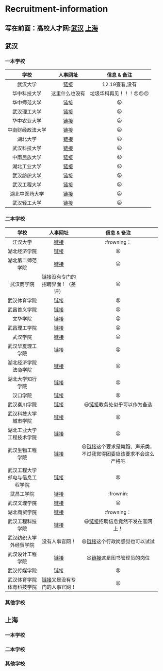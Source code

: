 # Recruitment-information
## 写在前面：高校人才网:[武汉](http://www.gaoxiaojob.com/zhaopin/chengshi/wuhan/) [上海](http://www.gaoxiaojob.com/zhaopin/diqu/shanghai/)
## 武汉
### 一本学校
| 学校 | 人事网址 | 信息 & 备注 |
|:------------:|:---------------:|:-----:|
| 武汉大学 | [链接](http://hr.whu.edu.cn/gljqtgwzp/aztjs.htm) | 12.19查看,没有 |
| 华中科技大学 | 这里什么也没有 | 垃圾华科再见！！！:angry::angry::angry: |
| 华中师范大学 | [链接](http://hr.ccnu.edu.cn/rczp.htm)| :frowning: |
| 武汉理工大学 | [链接](http://rshc.whut.edu.cn/rshc/more_news.jsp?id=43) | :frowning: |
| 华中农业大学 | [链接](http://rs.hzau.edu.cn/zhaopin/product/recruit/post.jsp?FM_SYS_ID=hznydx) |:frowning: |
| 中南财经政法大学 | [链接](http://rsb.zuel.edu.cn/1276/list1.htm) | :frowning: |
| 湖北大学 | [链接](http://zhaopin.hubu.edu.cn/product/recruit/website/RecruitPostNew.jsp?FM_SYS_ID=hbdx&postTypeCode=1) | :frowning: |
| 武汉科技大学 | [链接](http://rsc.wust.edu.cn/zxgg/list.htm) | :frowning: |
| 中南民族大学 | [链接](http://www.scuec.edu.cn/s/19/t/912/p/4/list.htm) | :frowning: |
| 湖北工业大学 | [链接](http://zhaopin.hbut.edu.cn/product/recruit/defalt/recruitPost.jsp) | :frowning: |
| 武汉纺织大学 | [链接](http://rsc.wtu.edu.cn/xwdt/zpxx.htm) | :frowning: |
| 武汉工程大学 | [链接](https://rsc.wit.edu.cn/rczp.htm) | :frowning: |
| 湖北中医药大学 | [链接](https://rsc.hbtcm.edu.cn/rczp.htm) | :frowning: |
| 武汉轻工大学 | [链接](http://rsc.whpu.edu.cn/index/tzgg.htm) | :frowning: |
### 二本学校
| 学校 | 人事网址 | 信息 & 备注 |
|:------------:|:---------------:|:-----:|
| 江汉大学 | [链接](https://ieh.jhun.edu.cn/3105/list.htm) | :frowning： |
| 湖北经济学院 | [链接](http://rsc.hbue.edu.cn/1342/list.htm) | :frowning: |
| 湖北第二师范学院 | [链接](https://zpjob.acabridge.cn/www/company/view?ordertype=desc&comid=2570) | :frowning: |
| 武汉商学院 | [链接](https://www.wbu.edu.cn/2191/list.htm)没有专门的招聘界面！（差评）| :frowning: |
| 武汉体育学院 | [链接](https://rsc.whsu.edu.cn/list.jsp?urltype=tree.TreeTempUrl&wbtreeid=1024) | :frowning: |
| 武昌首义学院 | [链接](http://rsc.wsyu.edu.cn/info/iIndex.jsp?cat_id=10898) | :frowning: |
| 文华学院 | [链接](http://www.hustwenhua.net/jgsz/rlzyc_b_/zpxx.htm) | :frowning: |
| 武昌理工学院 | [链接](http://rsc.wut.edu.cn/plus/list.php?tid=1) | :frowning: |
| 武汉学院 | [链接](http://rs.whxy.edu.cn/rczp.htm) | :frowning: |
| 武汉华夏理工学院 | [链接](http://www.hxut.edu.cn/plus/list.php?tid=1237) | :frowning: |
| 湖北经济学院法商学院 | [链接](http://www.hbfs.edu.cn/6967/list.htm) | :frowning: |
| 湖北大学知行学院 | [链接](http://rzb.hudazx.cn/rcyj.htm) | :frowning: |
| 汉口学院 | [链接](http://hr.hkxy.edu.cn/Hr/Zhaopinxinxi/) | :frowning: |
| 武汉秦川学院 | [链接](http://rsc.qcuwh.cn/index.php/index-show-tid-157.html) | :smiley:[链接](http://rsc.qcuwh.cn/index.php/index-view-aid-17464.html)教务处似乎可以作为备选 |
| 武汉科技大学城市学院 | [链接](http://www.city.wust.edu.cn/rlzyc/rlzyc_zpxx/list/201.aspx) | :frowning: |
| 湖北工业大学工程技术学院 |[链接](https://gcxy.hbut.edu.cn/gcjs_rlzyb/rczp.htm) |:frowning: |
| 武汉生物工程学院 |[链接](http://rsc.whsw.cn/article/?article/?type=list&classid=4) |:smiley:[链接](http://rsc.whsw.cn/article/?type=detail&id=1536)这个要求是舞蹈、声乐类，不过我觉得团委应该要求不会这么严格吧 |
| 武汉工程大学邮电与信息工程学院 |[链接](http://rl.witpt.edu.cn/ZhaoPin/) |:frowning: |
| 武昌工学院 |[链接](http://rsc.wuit.cn/list.jsp?urltype=tree.TreeTempUrl&wbtreeid=1047) | :frownin: |
| 武汉文理学院 |[链接](http://rsb.whwl.edu.cn/rczp.htm) | :frowning:|
| 湖北商贸学院 |[链接](http://rs.hbc.edu.cn/rczp.htm) | :frowning： |
| 武汉工程科技学院 |[链接](http://rsc.wuhues.com/ckgd_rczp.htm) | :smiley:[链接](http://rsc.wuhues.com/ckgd_tzgg.htm)招聘信息竟然不发在官网上！|
| 武汉纺织大学外经贸学院 |没有人事官网！| :smiley:[链接](http://www.gaoxiaojob.com/zhaopin/zhuanti/whfzdxwjmxy2019/index.html)这个行政岗感觉也可以试试 |
| 武汉设计工程学院 |[链接](http://www.wids.edu.cn/index.php/list/14.html) | :smiley:[链接](http://www.wids.edu.cn/index.php/list/14.html)这是图书管理员的岗位 |
| 武汉传媒学院 |[链接](http://www.whmc.edu.cn/rsc/rsc_rczp/list-201.aspx) | :frowning: |
| 武汉体育学院体育科技学院 |[链接](https://kjxy.whsu.edu.cn/tzgg.htm)又是没有专门的人事官网！| :frowning: |



### 其他学校
## 上海
### 一本学校
### 二本学校
### 其他学校
